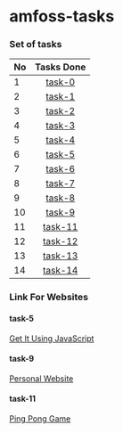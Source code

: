 # amfoss-tasks #
### Set of tasks ###
|No | Tasks Done   
| --|:---------------------------------------------------------------------------:|
| 1 | [task-0](https://github.com/Dazedtiara6667/amfoss-tasks/blob/master/task-0.md) | 
| 2 | [task-1](https://github.com/Dazedtiara6667/amfoss-tasks/tree/master/task-1) |                                             
| 3 | [task-2](https://github.com/Dazedtiara6667/amfoss-tasks/blob/master/task-2) | 
| 4 | [task-3](https://github.com/Dazedtiara6667/amfoss-tasks/blob/master/task-3) |
| 5 | [task-4](https://github.com/Dazedtiara6667/amfoss-tasks/blob/master/task-4) |
| 6 | [task-5](https://github.com/Dazedtiara6667/amfoss-tasks/blob/master/task-5) |
| 7 | [task-6](https://github.com/Dazedtiara6667/amfoss-tasks/blob/master/task-6) |
| 8 | [task-7](https://github.com/Dazedtiara6667/amfoss-tasks/blob/master/task-7) |
| 9 | [task-8](https://github.com/Dazedtiara6667/amfoss-tasks/blob/master/task-8) |
|10 | [task-9](https://github.com/Dazedtiara6667/amfoss-tasks/blob/master/task-9) |
|11 | [task-11](https://github.com/Dazedtiara6667/amfoss-tasks/blob/master/task-11)| 
|12 | [task-12](https://github.com/Dazedtiara6667/amfoss-tasks/blob/master/task-12)| 
|13 | [task-13](https://github.com/Dazedtiara6667/amfoss-tasks/blob/master/task-13)| 
|14 | [task-14](https://github.com/Dazedtiara6667/amfoss-tasks/blob/master/task-14)| 


### Link For Websites ###
#### task-5 ####
[Get It Using JavaScript](https://dazedtiara6667.github.io/fetchpro/)
#### task-9 ####
[Personal Website](https://dazedtiara6667.github.io/web.github.io/)
#### task-11 ####
[Ping Pong Game](https://dazedtiara6667.github.io/pingpong.github.io/)
